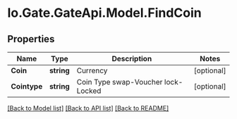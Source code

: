 
# Io.Gate.GateApi.Model.FindCoin

## Properties

Name | Type | Description | Notes
------------ | ------------- | ------------- | -------------
**Coin** | **string** | Currency | [optional] 
**Cointype** | **string** | Coin Type  swap-Voucher  lock-Locked | [optional] 

[[Back to Model list]](../README.md#documentation-for-models)
[[Back to API list]](../README.md#documentation-for-api-endpoints)
[[Back to README]](../README.md)
